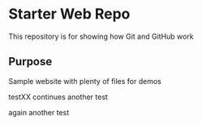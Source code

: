 # Starter Web Repo

This repository is for showing how Git and GitHub work

## Purpose

Sample website with plenty of files for demos

testXX continues another
test

again another test

